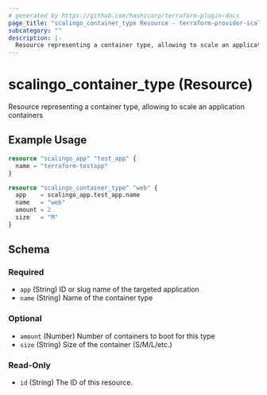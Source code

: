 ```yaml
---
# generated by https://github.com/hashicorp/terraform-plugin-docs
page_title: "scalingo_container_type Resource - terraform-provider-scalingo"
subcategory: ""
description: |-
  Resource representing a container type, allowing to scale an application containers
---
```


# scalingo_container_type (Resource)

Resource representing a container type, allowing to scale an application containers

## Example Usage

```terraform
resource "scalingo_app" "test_app" {
  name = "terraform-testapp"
}

resource "scalingo_container_type" "web" {
  app    = scalingo_app.test_app.name
  name   = "web"
  amount = 2
  size   = "M"
}
```

<!-- schema generated by tfplugindocs -->
## Schema

### Required

- `app` (String) ID or slug name of the targeted application
- `name` (String) Name of the container type

### Optional

- `amount` (Number) Number of containers to boot for this type
- `size` (String) Size of the container (S/M/L/etc.)

### Read-Only

- `id` (String) The ID of this resource.
